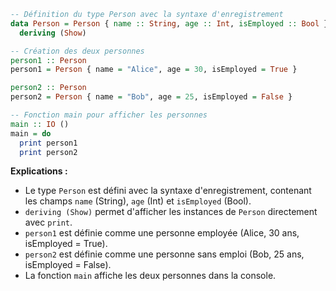 

```haskell
-- Définition du type Person avec la syntaxe d'enregistrement
data Person = Person { name :: String, age :: Int, isEmployed :: Bool }
  deriving (Show)

-- Création des deux personnes
person1 :: Person
person1 = Person { name = "Alice", age = 30, isEmployed = True }

person2 :: Person
person2 = Person { name = "Bob", age = 25, isEmployed = False }

-- Fonction main pour afficher les personnes
main :: IO ()
main = do
  print person1
  print person2
```

**Explications :**
- Le type `Person` est défini avec la syntaxe d'enregistrement, contenant les champs `name` (String), `age` (Int) et `isEmployed` (Bool).
- `deriving (Show)` permet d'afficher les instances de `Person` directement avec `print`.
- `person1` est définie comme une personne employée (Alice, 30 ans, isEmployed = True).
- `person2` est définie comme une personne sans emploi (Bob, 25 ans, isEmployed = False).
- La fonction `main` affiche les deux personnes dans la console.

